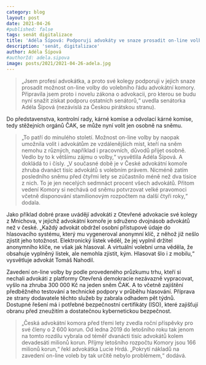 ```yaml
---
category: blog
layout: post
date: 2021-04-26
#published: false
tags: senát digitalizace
title: 'Adéla Šípová: Podporuji advokáty ve snaze prosadit on-line volbu vedení České advokátní komory'
description: 'senát, digitalizace'
author: Adéla Šípová
#authorId: adela.sipova
image: posts/2021/2021-04-26-adela.jpg
---
```


> „Jsem profesí advokátka, a proto své kolegy podporuji v jejich snaze prosadit možnost on-line volby do volebního řádu advokátní komory. Připravila jsem proto i novelu zákona o advokacii, pro kterou se budu nyní snažit získat podporu ostatních senátorů,“ uvedla senátorka Adéla Šípová (nezávislá za Českou pirátskou stranu).

Do představenstva, kontrolní rady, kárné komise a odvolací kárné komise, tedy stěžejních orgánů ČAK, se může nyní volit jen osobně na sněmu.

> „To patří do minulého století. Možnost on-line volby by naopak umožnila volit i advokátům ze vzdálenějších míst, kteří na sněm nemohu z různých, například i pracovních, důvodů přijet osobně. Vedlo by to k většímu zájmu o volby,“ vysvětlila Adéla Šípová. A dokládá to i čísly. „V současné době je v České advokátní komoře zhruba dvanáct tisíc advokátů s volebním právem. Nicméně zatím posledního sněmu před čtyřmi lety se zúčastnilo méně než dva tisíce z nich. To je jen necelých sedmnáct procent všech advokátů. Přitom vedení Komory si nechává od sněmu potvrzovat velké pravomoci včetně disponování stamilionovým rozpočtem na další čtyři roky,“ dodala.

Jako příklad dobré praxe uvádějí advokáti z Otevřené advokacie své kolegy z Mnichova, v jejichž advokátní komoře je sdruženo dvojnásob advokátů než v české. „Každý advokát obdržel osobní přístupové údaje do hlasovacího systému, který mu vygeneroval anonymní klíč, z něhož již nešlo zjistit jeho totožnost. Elektronický lístek věděl, že jej vyplnil držitel anonymního klíče, ne však jak hlasoval. A virtuální volební urna věděla, že obsahuje vyplněný lístek, ale nemohla zjistit, kým. Hlasovat šlo i z mobilu,“ vysvětluje advokát Tomáš Nahodil.

Zavedení on-line volby by podle provedeného průzkumu trhu, kteří si nechali advokáti z platformy Otevřená demokracie nezávazně vypracovat, vyšlo na zhruba 300 000 Kč na jeden sněm ČAK. A to včetně zajištění předběžného testování a technické podpory v průběhu hlasování. Příprava ze strany dodavatele těchto služeb by zabrala odhadem pět týdnů. Dostupné řešení má i potřebné bezpečnostní certifikáty (ISO), které zajišťují obranu před zneužitím a dostatečnou kybernetickou bezpečnost.

> „Česká advokátní komora před třemi lety zvedla roční příspěvky pro své členy o 2 600 korun. Od ledna 2019 do letošního roku tak jenom na tomto rozdílu vybrala od téměř dvanácti tisíc advokátů kolem devadesáti milionů korun. Příjmy letošního rozpočtu Komory jsou 166 milionů korun,“ řekl advokátka Lucie Hrdá. „Pokrytí nákladů na zavedení on-line voleb by tak určitě nebylo problémem,“ dodává.
